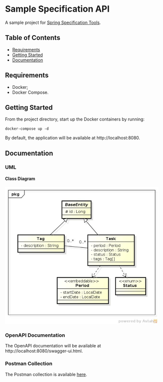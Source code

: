 # Sample Specification API

A sample project for [Spring Specification Tools](https://github.com/fagnerlima/spring-specification-tools).

## Table of Contents

- [Requirements](#requirements)
- [Getting Started](#getting-started)
- [Documentation](#documentation)

## Requirements

* Docker;
* Docker Compose.

## Getting Started

From the project directory, start up the Docker containers by running:

```
docker-compose up -d
```

By default, the application will be available at http://localhost:8080.

## Documentation

### UML

#### Class Diagram

![Class Diagram](/docs/uml/sample-specification-api_class-diagram.jpg)

### OpenAPI Documentation

The OpenAPI documentation will be available at http://localhost:8080/swagger-ui.html.

### Postman Collection

The Postman collection is available [here](/postman/sample-specification-api.postman_collection.json).
